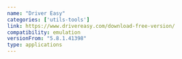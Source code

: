 ```yaml
---
name: "Driver Easy"
categories: ['utils-tools']
link: https://www.drivereasy.com/download-free-version/
compatibility: emulation
versionFrom: "5.8.1.41398"
type: applications
---
```


